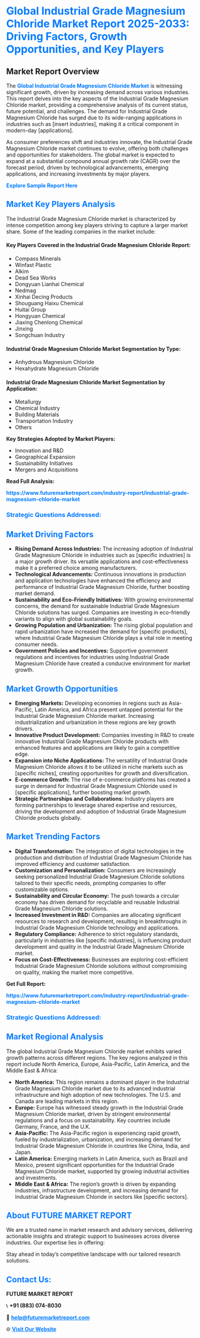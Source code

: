 <h1 style="color: #007BFF;">Global Industrial Grade Magnesium Chloride Market Report 2025-2033: Driving Factors, Growth Opportunities, and Key Players</h1>

<section id="overview">
<h2>Market Report Overview</h2>
<p>The <a href="https://www.futuremarketreport.com/industry-report/industrial-grade-magnesium-chloride-market" style="color: #007BFF; text-decoration: none;"><strong>Global Industrial Grade Magnesium Chloride Market</strong></a> is witnessing significant growth, driven by increasing demand across various industries. This report delves into the key aspects of the Industrial Grade Magnesium Chloride market, providing a comprehensive analysis of its current status, future potential, and challenges. The demand for Industrial Grade Magnesium Chloride has surged due to its wide-ranging applications in industries such as [insert industries], making it a critical component in modern-day [applications].</p>
<p>As consumer preferences shift and industries innovate, the Industrial Grade Magnesium Chloride market continues to evolve, offering both challenges and opportunities for stakeholders. The global market is expected to expand at a substantial compound annual growth rate (CAGR) over the forecast period, driven by technological advancements, emerging applications, and increasing investments by major players.</p>
</section>

<section id="overview">
<p><a href="https://www.futuremarketreport.com/request-sample/reportId=114291" style="color: #007BFF; text-decoration: none;"><strong>Explore Sample Report Here</strong></a></p>
</section>

<section id="key-players">
<h2 style="color: #007BFF;">Market Key Players Analysis</h2>
<p>The Industrial Grade Magnesium Chloride market is characterized by intense competition among key players striving to capture a larger market share. Some of the leading companies in the market include:</p>
<h4>Key Players Covered in the Industrial Grade Magnesium Chloride Report:</h4>
<ul><li>Compass Minerals</li><li>Winfast Plastic</li><li>Alkim</li><li>Dead Sea Works</li><li>Dongyuan Lianhai Chemical</li><li>Nedmag</li><li>Xinhai Decing Products</li><li>Shouguang Haixu Chemical</li><li>Huitai Group</li><li>Hongyuan Chemical</li><li>Jiaxing Chenlong Chemical</li><li>Jinxing</li><li>Songchuan Industry</li></ul>
<h4>Industrial Grade Magnesium Chloride Market Segmentation by Type:</h4>
<ul><li>Anhydrous Magnesium Chloride</li><li>Hexahydrate Magnesium Chloride</li></ul>

<h4>Industrial Grade Magnesium Chloride Market Segmentation by Application:</h4>
<ul><li>Metallurgy</li><li>Chemical Industry</li><li>Building Materials</li><li>Transportation Industry</li><li>Others</li></ul>
<p><strong>Key Strategies Adopted by Market Players:</strong></p>
<ul>
<li>Innovation and R&D</li>
<li>Geographical Expansion</li>
<li>Sustainability Initiatives</li>
<li>Mergers and Acquisitions</li>
</ul>
</section>

<section>
<p><strong>Read Full Analysis: </strong></p><a href="https://www.futuremarketreport.com/industry-report/industrial-grade-magnesium-chloride-market" style="color: #007BFF; text-decoration: none;"><strong>https://www.futuremarketreport.com/industry-report/industrial-grade-magnesium-chloride-market</strong></a>
<h3 style="color: #007BFF;">Strategic Questions Addressed:</h3>
</section>

<section id="driving-factors">
<h2 style="color: #007BFF;">Market Driving Factors</h2>
<ul>
<li><strong>Rising Demand Across Industries:</strong> The increasing adoption of Industrial Grade Magnesium Chloride in industries such as [specific industries] is a major growth driver. Its versatile applications and cost-effectiveness make it a preferred choice among manufacturers.</li>
<li><strong>Technological Advancements:</strong> Continuous innovations in production and application technologies have enhanced the efficiency and performance of Industrial Grade Magnesium Chloride, further boosting market demand.</li>
<li><strong>Sustainability and Eco-Friendly Initiatives:</strong> With growing environmental concerns, the demand for sustainable Industrial Grade Magnesium Chloride solutions has surged. Companies are investing in eco-friendly variants to align with global sustainability goals.</li>
<li><strong>Growing Population and Urbanization:</strong> The rising global population and rapid urbanization have increased the demand for [specific products], where Industrial Grade Magnesium Chloride plays a vital role in meeting consumer needs.</li>
<li><strong>Government Policies and Incentives:</strong> Supportive government regulations and incentives for industries using Industrial Grade Magnesium Chloride have created a conducive environment for market growth.</li>
</ul>
</section>

<section id="growth-opportunities">
<h2 style="color: #007BFF;">Market Growth Opportunities</h2>
<ul>
<li><strong>Emerging Markets:</strong> Developing economies in regions such as Asia-Pacific, Latin America, and Africa present untapped potential for the Industrial Grade Magnesium Chloride market. Increasing industrialization and urbanization in these regions are key growth drivers.</li>
<li><strong>Innovative Product Development:</strong> Companies investing in R&D to create innovative Industrial Grade Magnesium Chloride products with enhanced features and applications are likely to gain a competitive edge.</li>
<li><strong>Expansion into Niche Applications:</strong> The versatility of Industrial Grade Magnesium Chloride allows it to be utilized in niche markets such as [specific niches], creating opportunities for growth and diversification.</li>
<li><strong>E-commerce Growth:</strong> The rise of e-commerce platforms has created a surge in demand for Industrial Grade Magnesium Chloride used in [specific applications], further boosting market growth.</li>
<li><strong>Strategic Partnerships and Collaborations:</strong> Industry players are forming partnerships to leverage shared expertise and resources, driving the development and adoption of Industrial Grade Magnesium Chloride products globally.</li>
</ul>
</section>

<section id="trending-factors">
<h2 style="color: #007BFF;">Market Trending Factors</h2>
<ul>
<li><strong>Digital Transformation:</strong> The integration of digital technologies in the production and distribution of Industrial Grade Magnesium Chloride has improved efficiency and customer satisfaction.</li>
<li><strong>Customization and Personalization:</strong> Consumers are increasingly seeking personalized Industrial Grade Magnesium Chloride solutions tailored to their specific needs, prompting companies to offer customizable options.</li>
<li><strong>Sustainability and Circular Economy:</strong> The push towards a circular economy has driven demand for recyclable and reusable Industrial Grade Magnesium Chloride solutions.</li>
<li><strong>Increased Investment in R&D:</strong> Companies are allocating significant resources to research and development, resulting in breakthroughs in Industrial Grade Magnesium Chloride technology and applications.</li>
<li><strong>Regulatory Compliance:</strong> Adherence to strict regulatory standards, particularly in industries like [specific industries], is influencing product development and quality in the Industrial Grade Magnesium Chloride market.</li>
<li><strong>Focus on Cost-Effectiveness:</strong> Businesses are exploring cost-efficient Industrial Grade Magnesium Chloride solutions without compromising on quality, making the market more competitive.</li>
</ul>
</section>

<section>
<p><strong>Get Full Report: </strong></p><a href="https://www.futuremarketreport.com/industry-report/industrial-grade-magnesium-chloride-market" style="color: #007BFF; text-decoration: none;"><strong>https://www.futuremarketreport.com/industry-report/industrial-grade-magnesium-chloride-market</strong></a>
<h3 style="color: #007BFF;">Strategic Questions Addressed:</h3>
</section>


<section id="regional-analysis">
<h2 style="color: #007BFF;">Market Regional Analysis</h2>
<p>The global Industrial Grade Magnesium Chloride market exhibits varied growth patterns across different regions. The key regions analyzed in this report include North America, Europe, Asia-Pacific, Latin America, and the Middle East & Africa:</p>
<ul>
<li><strong>North America:</strong> This region remains a dominant player in the Industrial Grade Magnesium Chloride market due to its advanced industrial infrastructure and high adoption of new technologies. The U.S. and Canada are leading markets in this region.</li>
<li><strong>Europe:</strong> Europe has witnessed steady growth in the Industrial Grade Magnesium Chloride market, driven by stringent environmental regulations and a focus on sustainability. Key countries include Germany, France, and the U.K.</li>
<li><strong>Asia-Pacific:</strong> The Asia-Pacific region is experiencing rapid growth, fueled by industrialization, urbanization, and increasing demand for Industrial Grade Magnesium Chloride in countries like China, India, and Japan.</li>
<li><strong>Latin America:</strong> Emerging markets in Latin America, such as Brazil and Mexico, present significant opportunities for the Industrial Grade Magnesium Chloride market, supported by growing industrial activities and investments.</li>
<li><strong>Middle East & Africa:</strong> The region’s growth is driven by expanding industries, infrastructure development, and increasing demand for Industrial Grade Magnesium Chloride in sectors like [specific sectors].</li>
</ul>
</section>

<footer>
<h2 style="color: #007BFF;">About FUTURE MARKET REPORT</h2>
<p>We are a trusted name in market research and advisory services, delivering actionable insights and strategic support to businesses across diverse industries. Our expertise lies in offering:</p>

<p>Stay ahead in today’s competitive landscape with our tailored research solutions.</p>

<h2 style="color: #007BFF;">Contact Us:</h2>
<p><strong>FUTURE MARKET REPORT</strong></p>
<p>📞 <strong>+91 (883) 074-8030</strong></p>
<p>📧 <strong><a href="mailto:help@futuremarketreport.com" style="color: #007BFF;">help@futuremarketreport.com</a></strong></p>
<p>🌐 <strong><a href="https://www.futuremarketreport.com/" style="color: #007BFF;">Visit Our Website</a></strong></p>
</footer>